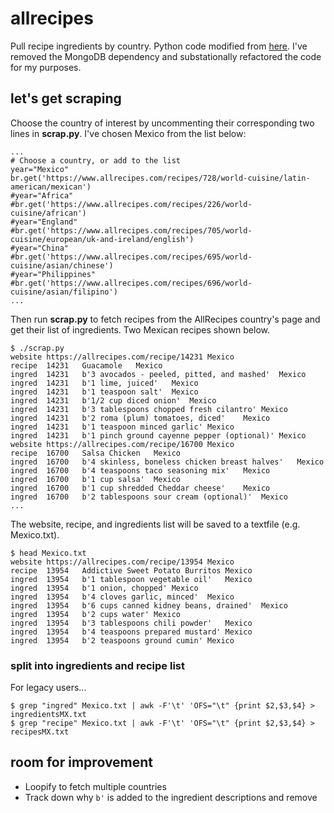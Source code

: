 # allrecipes

Pull recipe ingredients by country. Python code modified from [here](https://nycdatascience.com/blog/student-works/recipes-scraping-top-20-recipes-allrecipes/). I've removed the MongoDB dependency and substationally refactored the code for my purposes.

## let's get scraping
Choose the country of interest by uncommenting their corresponding two lines in **scrap.py**. I've chosen Mexico from the list below:

```
...
# Choose a country, or add to the list
year="Mexico"
br.get('https://www.allrecipes.com/recipes/728/world-cuisine/latin-american/mexican')
#year="Africa"
#br.get('https://www.allrecipes.com/recipes/226/world-cuisine/african')
#year="England"
#br.get('https://www.allrecipes.com/recipes/705/world-cuisine/european/uk-and-ireland/english')
#year="China"
#br.get('https://www.allrecipes.com/recipes/695/world-cuisine/asian/chinese')
#year="Philippines"
#br.get('https://www.allrecipes.com/recipes/696/world-cuisine/asian/filipino')
...
```

Then run **scrap.py** to fetch recipes from the AllRecipes country's page and get their list of ingredients. Two Mexican recipes shown below.

```
$ ./scrap.py
website	https://allrecipes.com/recipe/14231	Mexico
recipe	14231	Guacamole	Mexico
ingred	14231	b'3 avocados - peeled, pitted, and mashed'	Mexico
ingred	14231	b'1 lime, juiced'	Mexico
ingred	14231	b'1 teaspoon salt'	Mexico
ingred	14231	b'1/2 cup diced onion'	Mexico
ingred	14231	b'3 tablespoons chopped fresh cilantro'	Mexico
ingred	14231	b'2 roma (plum) tomatoes, diced'	Mexico
ingred	14231	b'1 teaspoon minced garlic'	Mexico
ingred	14231	b'1 pinch ground cayenne pepper (optional)'	Mexico
website	https://allrecipes.com/recipe/16700	Mexico
recipe	16700	Salsa Chicken	Mexico
ingred	16700	b'4 skinless, boneless chicken breast halves'	Mexico
ingred	16700	b'4 teaspoons taco seasoning mix'	Mexico
ingred	16700	b'1 cup salsa'	Mexico
ingred	16700	b'1 cup shredded Cheddar cheese'	Mexico
ingred	16700	b'2 tablespoons sour cream (optional)'	Mexico
...
```

The website, recipe, and ingredients list will be saved to a textfile (e.g. Mexico.txt). 

```
$ head Mexico.txt
website	https://allrecipes.com/recipe/13954	Mexico
recipe	13954	Addictive Sweet Potato Burritos	Mexico
ingred	13954	b'1 tablespoon vegetable oil'	Mexico
ingred	13954	b'1 onion, chopped'	Mexico
ingred	13954	b'4 cloves garlic, minced'	Mexico
ingred	13954	b'6 cups canned kidney beans, drained'	Mexico
ingred	13954	b'2 cups water'	Mexico
ingred	13954	b'3 tablespoons chili powder'	Mexico
ingred	13954	b'4 teaspoons prepared mustard'	Mexico
ingred	13954	b'2 teaspoons ground cumin'	Mexico
```

### split into ingredients and recipe list

For legacy users...

```
$ grep "ingred" Mexico.txt | awk -F'\t' 'OFS="\t" {print $2,$3,$4} > ingredientsMX.txt
$ grep "recipe" Mexico.txt | awk -F'\t' 'OFS="\t" {print $2,$3,$4} > recipesMX.txt

```

## room for improvement

* Loopify to fetch multiple countries
* Track down why `b'` is added to the ingredient descriptions and remove
